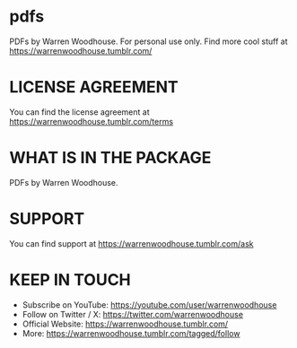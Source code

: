 # pdfs
PDFs by Warren Woodhouse. For personal use only. Find more cool stuff at https://warrenwoodhouse.tumblr.com/

# LICENSE AGREEMENT
You can find the license agreement at https://warrenwoodhouse.tumblr.com/terms

# WHAT IS IN THE PACKAGE
PDFs by Warren Woodhouse.

# SUPPORT
You can find support at https://warrenwoodhouse.tumblr.com/ask

# KEEP IN TOUCH
* Subscribe on YouTube: https://youtube.com/user/warrenwoodhouse
* Follow on Twitter / X: https://twitter.com/warrenwoodhouse
* Official Website: https://warrenwoodhouse.tumblr.com/
* More: https://warrenwoodhouse.tumblr.com/tagged/follow
